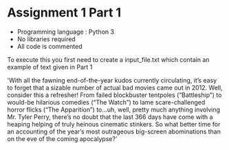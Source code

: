 # Assignment 1 Part 1

- Programming language : Python 3
- No libraries required
- All code is commented


To execute this you first need to create a input_file.txt which contain an example of text given in Part 1

'With all the fawning end-of-the-year kudos currently circulating, it’s easy to forget that a sizable number of actual bad movies came out in 2012. Well, consider this a refresher! From failed blockbuster tentpoles (”Battleship”) to would-be hilarious comedies (“The Watch”) to lame scare-challenged horror flicks (“The Apparition”) to...uh, well, pretty much anything involving Mr. Tyler Perry, there’s no doubt that the last 366 days have come with a heaping helping of truly heinous cinematic stinkers. So what better time for an accounting of the year’s most outrageous big-screen abominations than on the eve of the coming apocalypse?' 
